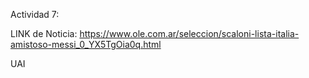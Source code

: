 Actividad 7:

LINK de Noticia: https://www.ole.com.ar/seleccion/scaloni-lista-italia-amistoso-messi_0_YX5TgOia0q.html

UAI

